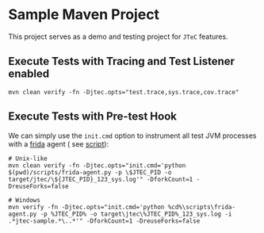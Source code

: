 # Sample Maven Project

This project serves as a demo and testing project for `JTeC` features.

## Execute Tests with Tracing and Test Listener enabled

```shell
mvn clean verify -fn -Djtec.opts="test.trace,sys.trace,cov.trace"
``` 

## Execute Tests with Pre-test Hook

We can simply use the `init.cmd` option to instrument all test JVM processes with a [frida](https://frida.re/) agent (
see [script](./scripts/frida-agent.py)):

```shell
# Unix-like
mvn clean verify -fn -Djtec.opts="init.cmd='python $(pwd)/scripts/frida-agent.py -p \$JTEC_PID -o target/jtec/\${JTEC_PID}_123_sys.log'" -DforkCount=1 -DreuseForks=false

# Windows
mvn verify -fn -Djtec.opts="init.cmd='python %cd%\scripts\frida-agent.py -p %JTEC_PID% -o target\jtec\%JTEC_PID%_123_sys.log -i .*jtec-sample.*\..*'" -DforkCount=1 -DreuseForks=false
``` 

